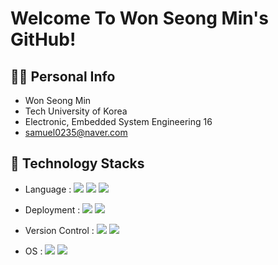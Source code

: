 # Welcome To Won Seong Min's GitHub!

## 🙋‍♂️ Personal Info
- Won Seong Min
- Tech University of Korea
- Electronic, Embedded System Engineering  16
- samuel0235@naver.com

## 🔨 Technology Stacks
- Language : <span><img src="https://img.shields.io/badge/JavaScript-dbab09?style=flat&logo=javascript&logoColor=white"/></span>
<span><img src="https://img.shields.io/badge/Python-3776AB?style=flat&logo=python&logoColor=white"/></span>
<span><img src="https://img.shields.io/badge/-c%2Fc%2B%2B-blue"/></span>

- Deployment : <span><img src="https://img.shields.io/badge/AWS-232f3e?style=flat&logo=amazon-aws&logoColor=white"/></span>
<span><img src="https://img.shields.io/badge/Docker-2496ED?style=flat&logo=docker&logoColor=white"/></span><br/>

- Version Control : <span><img src="https://img.shields.io/badge/Git-f05032?style=flat&logo=git&logoColor=white"/></span>
<span><img src="https://img.shields.io/badge/GitHub-181717?style=flat&logo=github&logoColor=white"/></span>

- OS : <span><img src="https://img.shields.io/badge/Linux-89d96d?style=flat&logo=linux&logoColor=white"/></span>
<span><img src="https://img.shields.io/badge/Ubuntu-f24e1e?style=flat&logo=ubuntu&logoColor=white"/></span>

